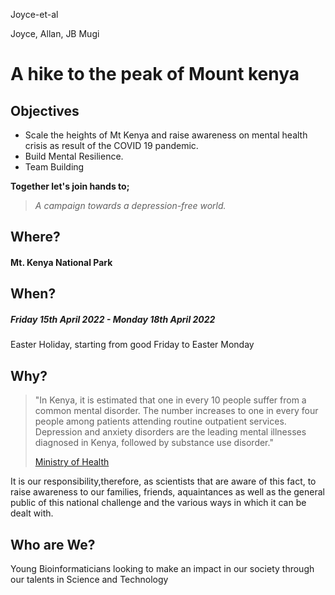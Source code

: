 
 Joyce-et-al

Joyce, Allan, JB Mugi    

# A hike to the peak of Mount kenya
## Objectives    
* Scale the heights of Mt Kenya and raise awareness on mental health crisis as result of the COVID 19 pandemic.
* Build Mental Resilience.
* Team Building

**Together let's join hands to;**
 
 > *A campaign towards a depression-free world.*

## Where?
#### Mt. Kenya National Park

## When?
##### Friday 15th April 2022 - Monday 18th April 2022
Easter Holiday, starting from good Friday to Easter Monday

## Why?

>"In Kenya, it is estimated that one in every 10 people suffer from a common mental disorder. The number increases to one in every four people among patients attending routine outpatient services. Depression and anxiety disorders are the leading mental illnesses diagnosed in Kenya, followed by substance use disorder."
>
>[Ministry of Health](health.go.ke/mental-health-taskforce-urges-government-to-declare-mental-health-a-national-emergency-nairobi-tuesday-july-7-2020/#:~:text=In%20Kenya%2C%20it%20is%20estimated,followed%20by%20substance%20use%20disorders.)

It is our responsibility,therefore, as scientists that are aware of this fact, to raise awareness to our families, friends, aquaintances as well as the general public of this national challenge and the various ways in which it can be dealt with.



## Who are We?
Young Bioinformaticians looking to make an impact in our society through our talents in Science and Technology


 

 



